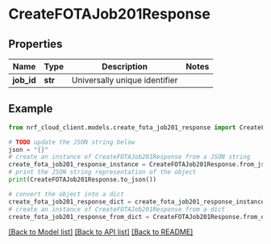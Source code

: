 # CreateFOTAJob201Response


## Properties

Name | Type | Description | Notes
------------ | ------------- | ------------- | -------------
**job_id** | **str** | Universally unique identifier | 

## Example

```python
from nrf_cloud_client.models.create_fota_job201_response import CreateFOTAJob201Response

# TODO update the JSON string below
json = "{}"
# create an instance of CreateFOTAJob201Response from a JSON string
create_fota_job201_response_instance = CreateFOTAJob201Response.from_json(json)
# print the JSON string representation of the object
print(CreateFOTAJob201Response.to_json())

# convert the object into a dict
create_fota_job201_response_dict = create_fota_job201_response_instance.to_dict()
# create an instance of CreateFOTAJob201Response from a dict
create_fota_job201_response_from_dict = CreateFOTAJob201Response.from_dict(create_fota_job201_response_dict)
```
[[Back to Model list]](../README.md#documentation-for-models) [[Back to API list]](../README.md#documentation-for-api-endpoints) [[Back to README]](../README.md)



